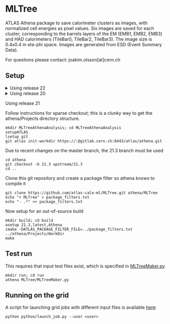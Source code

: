 # MLTree 

ATLAS Athena package to save calorimeter clusters as images, with normalized cell energies as pixel values. Six images are saved for each cluster, corresponding to the barrels layers of the EM (EMB1, EMB2, EMB3) and HAD calorimeters (TileBar0, TileBar2, TileBar3). The image size is 0.4x0.4 in eta-phi space. Images are generated from ESD (Event Summary Data).

For questions please contact: joakim.olsson[at]cern.ch

## Setup

<details>
<summary> Using release 22</summary>
<br>
<pre>mkdir MLTreeAthenaAnalysis; cd MLTreeAthenaAnalysis
setupATLAS
lsetup git
git atlas init-workdir https://:@gitlab.cern.ch:8443/atlas/athena.git
cd athena
git clone https://github.com/atlas-calo-ml/MLTree.git athena/MLTree
cd athena/MLTree
git checkout upstream/Release22
cd ../../
echo "+ MLTree" > package_filters.txt
echo "- .*" >> package_filters.txt
mkdir build; cd build
asetup Athena,22.0.69
cmake -DATLAS_PACKAGE_FILTER_FILE=../package_filters.txt ../athena/Projects/WorkDir
make
source ../build/x86*/setup.sh
mkdir ../run;cd ../run
#adjust input file name in below file prior to running
python ../athena/MLTree/run/runCA.py
</pre>
</details>

<details>
<summary>Using release 20</summary>
<br>
<pre>mkdir MLTreeAthenaAnalysis; cd MLTreeAthenaAnalysis
git clone https://github.com/jmrolsson/MLTree.git 
setupATLAS
#asetup 20.7.7.9,AtlasProduction,here
asetup 20.1.0.3,AtlasProduction,here
lsetup panda
cmt find_packages && cmt compile</pre>
</details>

Using release 21

Follow instructions for sparse checkout; this is a clunky way to get the athena/Projects directory structure.
```
mkdir MLTreeAthenaAnalysis; cd MLTreeAthenaAnalysis
setupATLAS
lsetup git
git atlas init-workdir https://:@gitlab.cern.ch:8443/atlas/athena.git
```

Due to recent changes on the master branch, the 21.3 branch must be used
```
cd athena
git checkout -b 21.3 upstream/21.3
cd ..
```

Clone this git repository and create a package filter so athena knows to compile it
```
git clone https://github.com/atlas-calo-ml/MLTree.git athena/MLTree
echo "+ MLTree" > package_filters.txt
echo "- .*" >> package_filters.txt
```

Now setup for an out-of-source build
```
mkdir build; cd build
asetup 21.3,latest,Athena
cmake -DATLAS_PACKAGE_FILTER_FILE=../package_filters.txt ../athena/Projects/WorkDir
make
```

## Test run

This requires that input test files exist, which is specified in [MLTreeMaker.py](share/MLTreeMaker.py)

```
mkdir run; cd run
athena MLTree/MLTreeMaker.py
```

## Running on the grid

A script for launching grid jobs with different input files is available [here](python/launch_jobs.py): 

```
python python/launch_job.py --user <user> 
```
